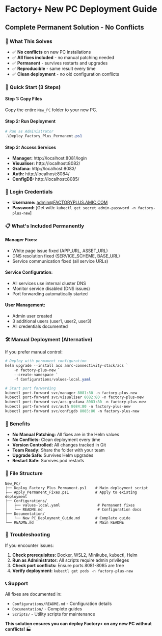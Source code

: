 # Factory+ New PC Deployment Guide
## Complete Permanent Solution - No Conflicts

### 🎯 **What This Solves**
- ✅ **No conflicts** on new PC installations
- ✅ **All fixes included** - no manual patching needed
- ✅ **Permanent** - survives restarts and upgrades
- ✅ **Reproducible** - same result every time
- ✅ **Clean deployment** - no old configuration conflicts

### 🚀 **Quick Start (3 Steps)**

#### **Step 1: Copy Files**
Copy the entire `New_PC` folder to your new PC.

#### **Step 2: Run Deployment**
```powershell
# Run as Administrator
.\Deploy_Factory_Plus_Permanent.ps1
```

#### **Step 3: Access Services**
- **Manager:** http://localhost:8081/login
- **Visualiser:** http://localhost:8082/
- **Grafana:** http://localhost:8083/
- **Auth:** http://localhost:8084/
- **ConfigDB:** http://localhost:8085/

### 🔐 **Login Credentials**
- **Username:** admin@FACTORYPLUS.AMIC.COM
- **Password:** [Get with: `kubectl get secret admin-password -n factory-plus-new`]

### 📋 **What's Included Permanently**

#### **Manager Fixes:**
- White page issue fixed (APP_URL, ASSET_URL)
- DNS resolution fixed (SERVICE_SCHEME, BASE_URL)
- Service communication fixed (all service URLs)

#### **Service Configuration:**
- All services use internal cluster DNS
- Monitor service disabled (DNS issues)
- Port forwarding automatically started

#### **User Management:**
- Admin user created
- 3 additional users (user1, user2, user3)
- All credentials documented

### 🛠️ **Manual Deployment (Alternative)**

If you prefer manual control:
```powershell
# Deploy with permanent configuration
helm upgrade --install acs amrc-connectivity-stack/acs `
    -n factory-plus-new `
    --create-namespace `
    -f Configurations/values-local.yaml

# Start port forwarding
kubectl port-forward svc/manager 8081:80 -n factory-plus-new
kubectl port-forward svc/visualiser 8082:80 -n factory-plus-new
kubectl port-forward svc/acs-grafana 8083:80 -n factory-plus-new
kubectl port-forward svc/auth 8084:80 -n factory-plus-new
kubectl port-forward svc/configdb 8085:80 -n factory-plus-new
```

### 🎉 **Benefits**

- **No Manual Patching:** All fixes are in the Helm values
- **No Conflicts:** Clean deployment every time
- **Version Controlled:** All changes tracked in Git
- **Team Ready:** Share the folder with your team
- **Upgrade Safe:** Survives Helm upgrades
- **Restart Safe:** Survives pod restarts

### 📁 **File Structure**
```
New_PC/
├── Deploy_Factory_Plus_Permanent.ps1    # Main deployment script
├── Apply_Permanent_Fixes.ps1            # Apply to existing deployment
├── Configurations/
│   ├── values-local.yaml                 # Permanent fixes
│   └── README.md                         # Configuration docs
├── Documentation/
│   └── New_PC_Deployment_Guide.md       # Complete guide
└── README.md                            # Main README
```

### 🔧 **Troubleshooting**

If you encounter issues:
1. **Check prerequisites:** Docker, WSL2, Minikube, kubectl, Helm
2. **Run as Administrator:** All scripts require admin privileges
3. **Check port conflicts:** Ensure ports 8081-8085 are free
4. **Verify deployment:** `kubectl get pods -n factory-plus-new`

### 📞 **Support**

All fixes are documented in:
- `Configurations/README.md` - Configuration details
- `Documentation/` - Complete guides
- `Scripts/` - Utility scripts for maintenance

**This solution ensures you can deploy Factory+ on any new PC without conflicts!** 🏭
